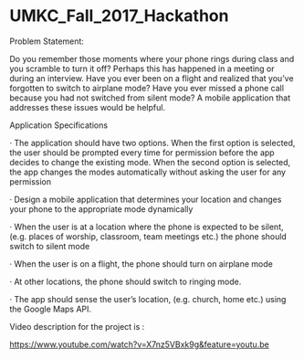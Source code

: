 # UMKC_Fall_2017_Hackathon

Problem Statement:

Do you remember those moments where your phone rings during class and you scramble to turn it off? Perhaps this has happened in a meeting or during an interview. Have you ever been on a flight and realized that you’ve forgotten to switch to airplane mode? Have you ever missed a phone call because you had not switched from silent mode? A mobile application that addresses these issues would be helpful.

Application Specifications

· The application should have two options. When the first option is selected, the user should be prompted every time for permission before the app decides to change the existing mode. When the second option is selected, the app changes the modes automatically without asking the user for any permission

· Design a mobile application that determines your location and changes your phone to the appropriate mode dynamically

· When the user is at a location where the phone is expected to be silent, (e.g. places of worship, classroom, team meetings etc.) the phone should switch to silent mode

· When the user is on a flight, the phone should turn on airplane mode

· At other locations, the phone should switch to ringing mode.

· The app should sense the user’s location, (e.g. church, home etc.) using the Google Maps API. 

Video description for the project is :

https://www.youtube.com/watch?v=X7nz5VBxk9g&feature=youtu.be
